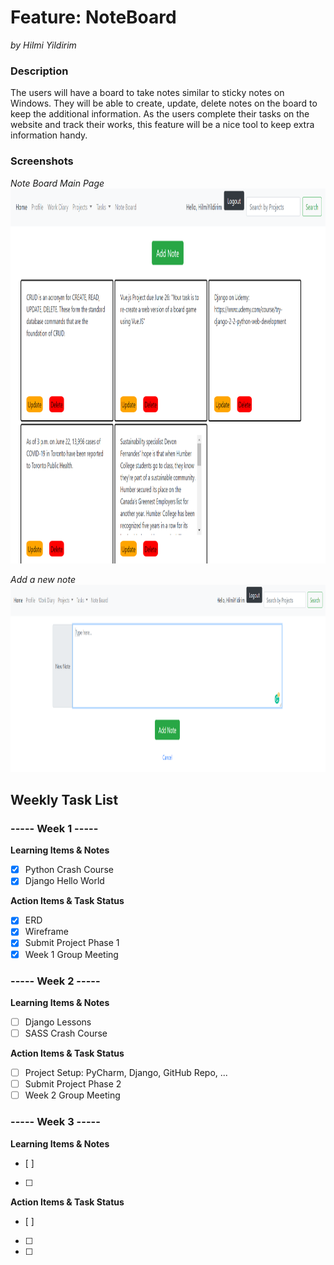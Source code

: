 # Feature: NoteBoard
_*by Hilmi Yildirim*_
  
### Description

The users will have a board to take notes similar to sticky notes on Windows. 
They will be able to create, update, delete notes on the board to keep the additional information. 
As the users complete their tasks on the website and track their works, 
this feature will be a nice tool to keep extra information handy.  
  
### Screenshots  
  
*Note Board Main Page*  
<img alt="NoteBoard" src="nb0.png" width="800" height="600">    
  
*Add a new note*
<img alt="Add Note" src="nb1.png" width="1000" height="300">  
  
## Weekly Task List  
  
### ----- Week 1 -----
  
**Learning Items & Notes**  
- [x] Python Crash Course
- [x] Django Hello World  

**Action Items & Task Status**  
- [x] ERD  
- [x] Wireframe  
- [x] Submit Project Phase 1
- [x] Week 1 Group Meeting  
  
### ----- Week 2 -----
  
**Learning Items & Notes**
- [ ] Django Lessons  
- [ ] SASS Crash Course  

**Action Items & Task Status** 
- [ ] Project Setup: PyCharm, Django, GitHub Repo, ...   
- [ ] Submit Project Phase 2
- [ ] Week 2 Group Meeting  
  
### ----- Week 3 -----
  
**Learning Items & Notes**
- [ ]   
- [ ] 

**Action Items & Task Status** 
- [ ]  
- [ ] 
- [ ] 
